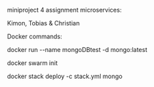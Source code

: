 miniproject 4 assignment microservices:

Kimon, Tobias & Christian

Docker commands:

docker run --name mongoDBtest -d mongo:latest

docker swarm init

docker stack deploy -c stack.yml mongo
